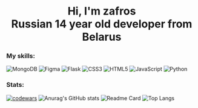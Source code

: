 <h1 align=center>Hi, I'm zafros<br>Russian 14 year old developer from Belarus</h1>

### My skills:
![MongoDB](https://img.shields.io/badge/MongoDB-%234ea94b.svg?style=for-the-badge&logo=mongodb&logoColor=white)
![Figma](https://img.shields.io/badge/figma-%23F24E1E.svg?style=for-the-badge&logo=figma&logoColor=white)
![Flask](https://img.shields.io/badge/flask-%23000.svg?style=for-the-badge&logo=flask&logoColor=white)
![CSS3](https://img.shields.io/badge/css3-%231572B6.svg?style=for-the-badge&logo=css3&logoColor=white)
![HTML5](https://img.shields.io/badge/html5-%23E34F26.svg?style=for-the-badge&logo=html5&logoColor=white)
![JavaScript](https://img.shields.io/badge/javascript-%23323330.svg?style=for-the-badge&logo=javascript&logoColor=%23F7DF1E)
![Python](https://img.shields.io/badge/python-3670A0?style=for-the-badge&logo=python&logoColor=ffdd54)

### Stats:
[![codewars](https://www.codewars.com/users/Zafros56/badges/large)](https://www.codewars.com/users/Zafros56) 
![Anurag's GitHub stats](https://github-readme-stats.vercel.app/api?username=zafross&theme=github_dark) 
![Readme Card](https://github-readme-stats.vercel.app/api/pin/?username=zafross&repo=qwoq&theme=github_dark)
![Top Langs](https://github-readme-stats.vercel.app/api/top-langs/?username=zafross&layout=compact&theme=github_dark)
